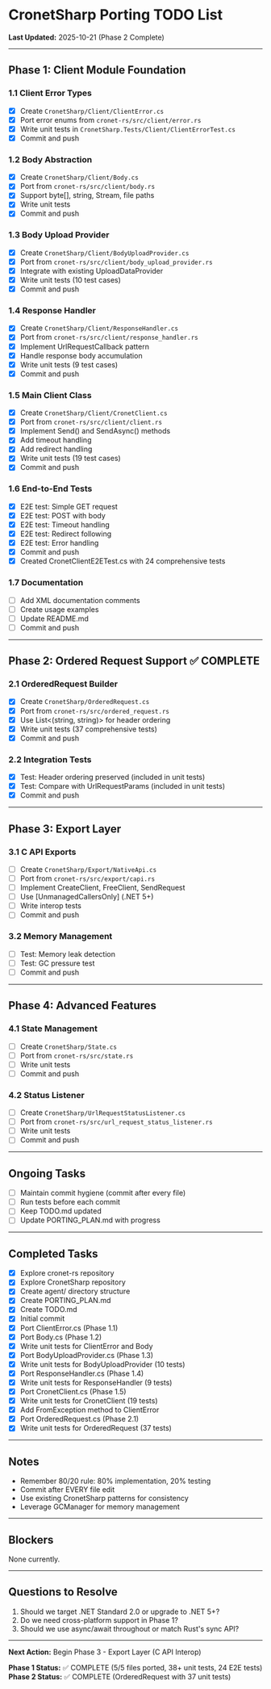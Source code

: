# CronetSharp Porting TODO List

**Last Updated:** 2025-10-21 (Phase 2 Complete)

---

## Phase 1: Client Module Foundation

### 1.1 Client Error Types
- [x] Create `CronetSharp/Client/ClientError.cs`
- [x] Port error enums from `cronet-rs/src/client/error.rs`
- [x] Write unit tests in `CronetSharp.Tests/Client/ClientErrorTest.cs`
- [x] Commit and push

### 1.2 Body Abstraction
- [x] Create `CronetSharp/Client/Body.cs`
- [x] Port from `cronet-rs/src/client/body.rs`
- [x] Support byte[], string, Stream, file paths
- [x] Write unit tests
- [x] Commit and push

### 1.3 Body Upload Provider
- [x] Create `CronetSharp/Client/BodyUploadProvider.cs`
- [x] Port from `cronet-rs/src/client/body_upload_provider.rs`
- [x] Integrate with existing UploadDataProvider
- [x] Write unit tests (10 test cases)
- [x] Commit and push

### 1.4 Response Handler
- [x] Create `CronetSharp/Client/ResponseHandler.cs`
- [x] Port from `cronet-rs/src/client/response_handler.rs`
- [x] Implement UrlRequestCallback pattern
- [x] Handle response body accumulation
- [x] Write unit tests (9 test cases)
- [x] Commit and push

### 1.5 Main Client Class
- [x] Create `CronetSharp/Client/CronetClient.cs`
- [x] Port from `cronet-rs/src/client/client.rs`
- [x] Implement Send() and SendAsync() methods
- [x] Add timeout handling
- [x] Add redirect handling
- [x] Write unit tests (19 test cases)
- [x] Commit and push

### 1.6 End-to-End Tests
- [x] E2E test: Simple GET request
- [x] E2E test: POST with body
- [x] E2E test: Timeout handling
- [x] E2E test: Redirect following
- [x] E2E test: Error handling
- [x] Commit and push
- [x] Created CronetClientE2ETest.cs with 24 comprehensive tests

### 1.7 Documentation
- [ ] Add XML documentation comments
- [ ] Create usage examples
- [ ] Update README.md
- [ ] Commit and push

---

## Phase 2: Ordered Request Support ✅ COMPLETE

### 2.1 OrderedRequest Builder
- [x] Create `CronetSharp/OrderedRequest.cs`
- [x] Port from `cronet-rs/src/ordered_request.rs`
- [x] Use List<(string, string)> for header ordering
- [x] Write unit tests (37 comprehensive tests)
- [x] Commit and push

### 2.2 Integration Tests
- [x] Test: Header ordering preserved (included in unit tests)
- [x] Test: Compare with UrlRequestParams (included in unit tests)
- [x] Commit and push

---

## Phase 3: Export Layer

### 3.1 C API Exports
- [ ] Create `CronetSharp/Export/NativeApi.cs`
- [ ] Port from `cronet-rs/src/export/capi.rs`
- [ ] Implement CreateClient, FreeClient, SendRequest
- [ ] Use [UnmanagedCallersOnly] (.NET 5+)
- [ ] Write interop tests
- [ ] Commit and push

### 3.2 Memory Management
- [ ] Test: Memory leak detection
- [ ] Test: GC pressure test
- [ ] Commit and push

---

## Phase 4: Advanced Features

### 4.1 State Management
- [ ] Create `CronetSharp/State.cs`
- [ ] Port from `cronet-rs/src/state.rs`
- [ ] Write unit tests
- [ ] Commit and push

### 4.2 Status Listener
- [ ] Create `CronetSharp/UrlRequestStatusListener.cs`
- [ ] Port from `cronet-rs/src/url_request_status_listener.rs`
- [ ] Write unit tests
- [ ] Commit and push

---

## Ongoing Tasks

- [ ] Maintain commit hygiene (commit after every file)
- [ ] Run tests before each commit
- [ ] Keep TODO.md updated
- [ ] Update PORTING_PLAN.md with progress

---

## Completed Tasks

- [x] Explore cronet-rs repository
- [x] Explore CronetSharp repository
- [x] Create agent/ directory structure
- [x] Create PORTING_PLAN.md
- [x] Create TODO.md
- [x] Initial commit
- [x] Port ClientError.cs (Phase 1.1)
- [x] Port Body.cs (Phase 1.2)
- [x] Write unit tests for ClientError and Body
- [x] Port BodyUploadProvider.cs (Phase 1.3)
- [x] Write unit tests for BodyUploadProvider (10 tests)
- [x] Port ResponseHandler.cs (Phase 1.4)
- [x] Write unit tests for ResponseHandler (9 tests)
- [x] Port CronetClient.cs (Phase 1.5)
- [x] Write unit tests for CronetClient (19 tests)
- [x] Add FromException method to ClientError
- [x] Port OrderedRequest.cs (Phase 2.1)
- [x] Write unit tests for OrderedRequest (37 tests)

---

## Notes

- Remember 80/20 rule: 80% implementation, 20% testing
- Commit after EVERY file edit
- Use existing CronetSharp patterns for consistency
- Leverage GCManager for memory management

---

## Blockers

None currently.

---

## Questions to Resolve

1. Should we target .NET Standard 2.0 or upgrade to .NET 5+?
2. Do we need cross-platform support in Phase 1?
3. Should we use async/await throughout or match Rust's sync API?

---

**Next Action:** Begin Phase 3 - Export Layer (C API Interop)

**Phase 1 Status:** ✅ COMPLETE (5/5 files ported, 38+ unit tests, 24 E2E tests)
**Phase 2 Status:** ✅ COMPLETE (OrderedRequest with 37 unit tests)
